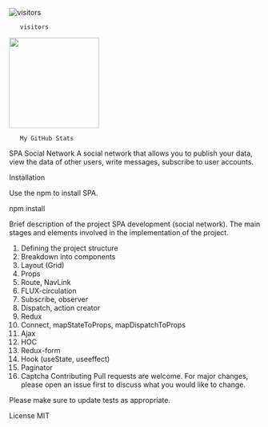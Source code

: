 ![visitors](https://visitor-badge.glitch.me/badge?page_id=page.id)

      

       visitors
      

<img height="180em" src="https://github-readme-stats.vercel.app/api?username=irynaludanova&show_icons=true&hide_border=true&&count_private=true&include_all_commits=true" />

      

       My GitHub Stats



SPA Social Network
A social network that allows you to publish your data, view the data of other users, write messages, subscribe to user accounts.

Installation

Use the npm to install SPA.

npm install 

Brief description of the project
SPA development (social network).
The main stages and elements involved in the implementation of the project.
1. Defining the project structure
2. Breakdown into components
3. Layout (Grid)
4. Props
5. Route, NavLink
6. FLUX-circulation
7. Subscribe, observer
8. Dispatch, action creator
9. Redux
10. Connect, mapStateToProps, mapDispatchToProps
11. Ajax
12. HOC
13. Redux-form
14. Hook (useState, useeffect)
15. Paginator
16. Captcha
Contributing
Pull requests are welcome. For major changes, please open an issue first to discuss what you would like to change.

Please make sure to update tests as appropriate.

License
MIT

